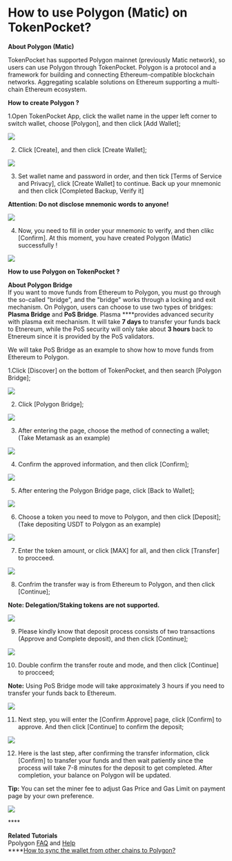 # How to use Polygon \(Matic\) on TokenPocket?

**About Polygon \(Matic\)**

TokenPocket has supported Polygon mainnet \(previously Matic network\), so users can use Polygon through TokenPocket. Polygon is a protocol and a framework for building and connecting Ethereum-compatible blockchain networks. Aggregating scalable solutions on Ethereum supporting a multi-chain Ethereum ecosystem.



**How to create Polygon ?**

1.Open TokenPocket App, click the wallet name in the upper left corner to switch wallet, choose \[Polygon\], and then click \[Add Wallet\];

![](../.gitbook/assets/hua-ban-1-kao-bei-2.png)

2. Click \[Create\], and then click \[Create Wallet\];

![](../.gitbook/assets/hua-ban-1-kao-bei-3.png)

3. Set wallet name and password in order, and then tick \[Terms of Service and Privacy\], click \[Create Wallet\] to continue. Back up your mnemonic and then click \[Completed Backup, Verify it\]

**Attention: Do not disclose mnemonic words to anyone!**

![](../.gitbook/assets/hua-ban-1-kao-bei-4.png)

4. Now, you need to fill in order your mnemonic to verify, and then clikc \[Confirm\]. At this moment, you have created Polygon \(Matic\) successfully !

![](../.gitbook/assets/hua-ban-1-kao-bei-5.png)



**How to use Polygon on TokenPocket ?**

**About Polygon Bridge**  
If you want to move funds from Ethereum to Polygon, you must go through the so-called "bridge", and the "bridge" works through a locking and exit mechanism. On Polygon, users can choose to use two types of bridges: **Plasma Bridge** and **PoS Bridge**. Plasma ****provides advanced security with plasma exit mechanism. It will take **7 days** to transfer your funds back to Etnereum, while the PoS security will only take about **3 hours** back to Etnereum since it is provided by the PoS validators. 

We will take PoS Bridge as an example to show how to move funds from Ethereum to Polygon.

1.Click \[Discover\] on the bottom of TokenPocket, and then search \[Polygon Bridge\];

![](../.gitbook/assets/b1.jpg)

2. Click \[Polygon Bridge\];

![](../.gitbook/assets/b2.jpg)

3. After entering the page, choose the method of connecting a wallet; \(Take Metamask as an example\)

![](../.gitbook/assets/br1.jpg)

4. Confirm the approved information, and then click \[Confirm\];

![](../.gitbook/assets/b3.jpg)

5. After entering the Polygon Bridge page, click \[Back to Wallet\];

![](../.gitbook/assets/br3.jpg)

6. Choose a token you need to move to Polygon, and then click \[Deposit\]; \(Take depositing USDT to Polygon as an example\)

![](../.gitbook/assets/b4.jpg)

7. Enter the token amount, or click \[MAX\] for all, and then click \[Transfer\] to procceed.

![](../.gitbook/assets/br4.jpg)

8. Confrim the transfer way is from Ethereum to Polygon, and then click \[Continue\];

**Note: Delegation/Staking tokens are not supported.**

![](../.gitbook/assets/br5.jpg)

9. Please kindly know that deposit process consists of two transactions \(Approve and Complete deposit\), and then click \[Continue\];

![](../.gitbook/assets/br6.jpg)

10. Double confirm the transfer route and mode, and then click \[Continue\] to procceed;

**Note:** Using PoS Bridge mode will take approximately 3 hours if you need to transfer your funds back to Ethereum.

![](../.gitbook/assets/br7.jpg)

11. Next step, you will enter the \[Confirm Approve\] page, click \[Confirm\] to approve. And then click \[Continue\] to confirm the deposit;

![](../.gitbook/assets/br10.jpg)

 12. Here is the last step, after confirming the transfer information, click \[Confirm\] to transfer your funds and then wait patiently since the process will take 7-8 minutes for the deposit to get completed. After completion, your balance on Polygon will be updated.

**Tip:** You can set the miner fee to adjust Gas Price and Gas Limit on payment page by your own preference.

![](../.gitbook/assets/jie-wei-en.jpg)

\*\*\*\*

**Related Tutorials**  
Ppolygon [FAQ](https://docs.matic.network/docs/faq/wallet-bridge-faq) and [Help](https://polygon.technology/contact-us/)  
****[How to sync the wallet from other chains to Polygon?](https://tphelp.gitbook.io/en/wallet-management/how-to-sync-the-wallet)



